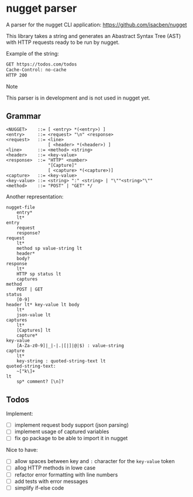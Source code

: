 # nugget parser

A parser for the nugget CLI application: https://github.com/isacben/nugget
 
This library takes a string and generates an Abastract Syntax Tree (AST) with HTTP requests ready to be run by nugget.

Example of the string:

```bash
GET https://todos.com/todos
Cache-Control: no-cache
HTTP 200
```

> [!NOTE]
> This parser is in development and is not used in nugget yet.

## Grammar

```
<NUGGET>    ::= [ <entry> *(<entry>) ]
<entry>     ::= <request> "\n" <response>
<request>   ::= <line>
                [ <header> *(<header>) ]
<line>      ::= <method> <string>
<header>    ::= <key-value>
<response>  ::= "HTTP" <number>
                "[Capture]"
                [ <capture> *(<capture>)]
<capture>   ::= <key-value>
<key-value> ::= <string> ":" <string> | "\""<string>"\""
<method>    ::= "POST" | "GET" */
```

Another representation:

```
nugget-file
	entry*
	lt*
entry
	request
	response?
request
	lt*
	method sp value-string lt
	header*
	body?
response
	lt*
	HTTP sp status lt
	captures
method
	POST | GET
status
	[0-9]
header lt* key-value lt body
	lt*
	json-value lt
captures
	lt*
	[Captures] lt
	capture*
key-value
	[A-Za-z0-9]|_|-|.|[|]|@|$) : value-string
capture
	lt*
	key-string : quoted-string-text lt
quoted-string-text:
	~["k\]+
lt
	sp* comment? [\n]?
```

## Todos

Implement:

- [ ] implement request body support (json parsing)
- [ ] implement usage of captured variables
- [ ] fix go package to be able to import it in nugget

Nice to have:

- [ ] allow spaces between key and `:` character for the `key-value` token
- [ ] allog HTTP methods in lowe case
- [ ] refactor error formatting with line numbers
- [ ] add tests with error messages
- [ ] simplify if-else code
